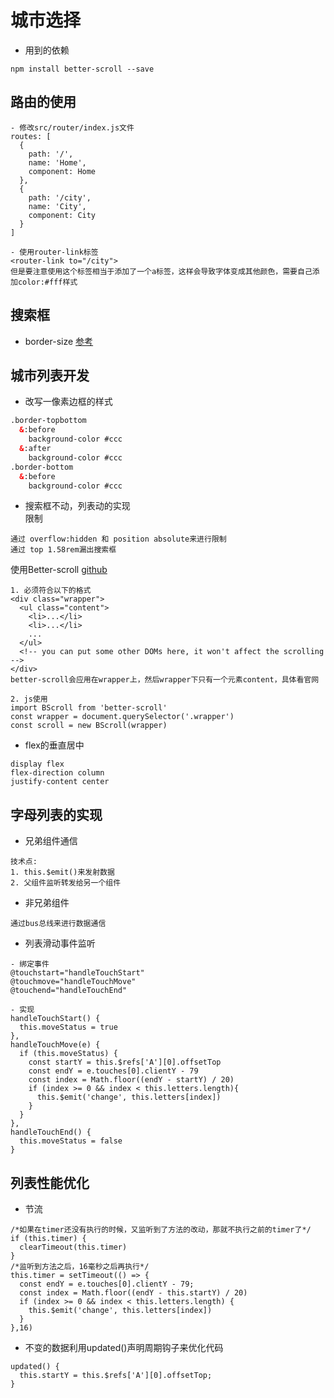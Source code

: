 # 城市选择
- 用到的依赖
```text
npm install better-scroll --save
```

## 路由的使用
```text
- 修改src/router/index.js文件
routes: [
  {
    path: '/',
    name: 'Home',
    component: Home
  },
  {
    path: '/city',
    name: 'City',
    component: City
  }
]

- 使用router-link标签
<router-link to="/city">
但是要注意使用这个标签相当于添加了一个a标签，这样会导致字体变成其他颜色，需要自己添加color:#fff样式
```

## 搜索框
- border-size [参考](https://www.cnblogs.com/zhaoran/archive/2013/05/24/3097482.html)

## 城市列表开发
- 改写一像素边框的样式
```html
.border-topbottom
  &:before
    background-color #ccc
  &:after
    background-color #ccc
.border-bottom
  &:before
    background-color #ccc
```

- 搜索框不动，列表动的实现  
限制
```text
通过 overflow:hidden 和 position absolute来进行限制
通过 top 1.58rem漏出搜索框
```
使用Better-scroll [github](https://github.com/ustbhuangyi/better-scroll)
```text
1. 必须符合以下的格式
<div class="wrapper">
  <ul class="content">
    <li>...</li>
    <li>...</li>
    ...
  </ul>
  <!-- you can put some other DOMs here, it won't affect the scrolling -->
</div>
better-scroll会应用在wrapper上，然后wrapper下只有一个元素content，具体看官网

2. js使用
import BScroll from 'better-scroll'
const wrapper = document.querySelector('.wrapper')
const scroll = new BScroll(wrapper)
```
- flex的垂直居中
```text
display flex
flex-direction column
justify-content center
```

## 字母列表的实现
- 兄弟组件通信
```text
技术点:
1. this.$emit()来发射数据
2. 父组件监听转发给另一个组件
```
- 非兄弟组件
```text
通过bus总线来进行数据通信
```
- 列表滑动事件监听
```text
- 绑定事件
@touchstart="handleTouchStart"
@touchmove="handleTouchMove"
@touchend="handleTouchEnd"

- 实现
handleTouchStart() {
  this.moveStatus = true
},
handleTouchMove(e) {
  if (this.moveStatus) {
    const startY = this.$refs['A'][0].offsetTop
    const endY = e.touches[0].clientY - 79
    const index = Math.floor((endY - startY) / 20)
    if (index >= 0 && index < this.letters.length){
      this.$emit('change', this.letters[index])
    }
  }
},
handleTouchEnd() {
  this.moveStatus = false
}
```

## 列表性能优化
- 节流
```text
/*如果在timer还没有执行的时候，又监听到了方法的改动，那就不执行之前的timer了*/
if (this.timer) {
  clearTimeout(this.timer)
}
/*监听到方法之后，16毫秒之后再执行*/
this.timer = setTimeout(() => {
  const endY = e.touches[0].clientY - 79;
  const index = Math.floor((endY - this.startY) / 20)
  if (index >= 0 && index < this.letters.length) {
    this.$emit('change', this.letters[index])
  }
},16)
```

- 不变的数据利用updated()声明周期钩子来优化代码
```text
updated() {
  this.startY = this.$refs['A'][0].offsetTop;
}
```
